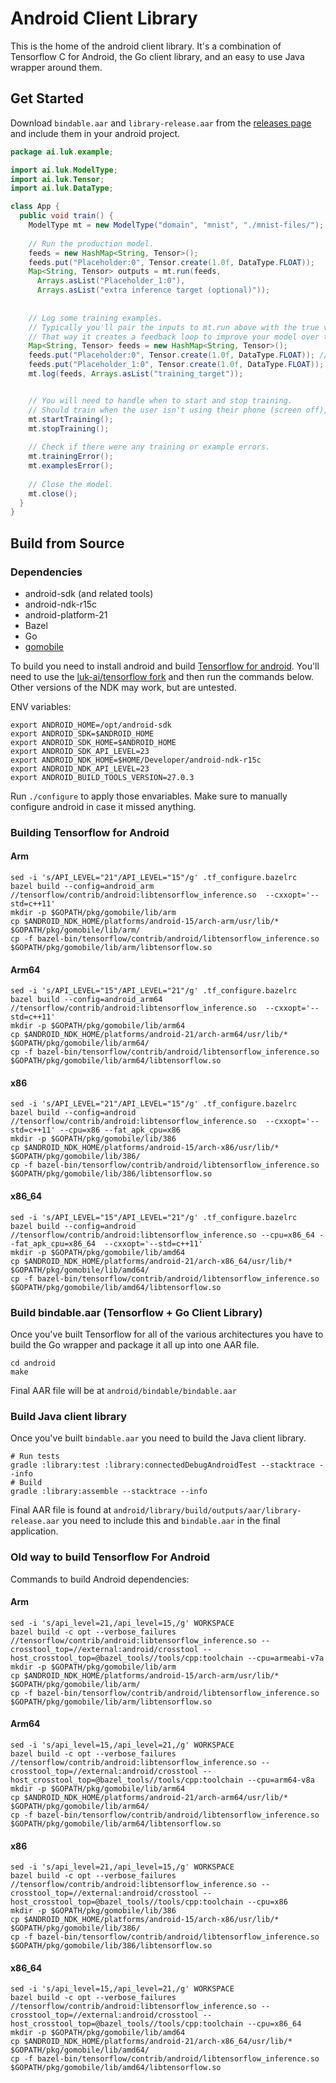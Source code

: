 # Android Client Library

This is the home of the android client library. It's a combination of Tensorflow C for Android, the Go client library, and an easy to use Java wrapper around them.

## Get Started

Download `bindable.aar` and `library-release.aar` from the [releases page](https://godoc.org/golang.org/x/mobile/cmd/gomobile) and include them in your android project.

```java
package ai.luk.example;

import ai.luk.ModelType;
import ai.luk.Tensor;
import ai.luk.DataType;

class App {
  public void train() {
    ModelType mt = new ModelType("domain", "mnist", "./mnist-files/");
    
    // Run the production model.
    feeds = new HashMap<String, Tensor>();
    feeds.put("Placeholder:0", Tensor.create(1.0f, DataType.FLOAT));
    Map<String, Tensor> outputs = mt.run(feeds, 
      Arrays.asList("Placeholder_1:0"), 
      Arrays.asList("extra inference target (optional)"));
    
    
    // Log some training examples.
    // Typically you'll pair the inputs to mt.run above with the true value and then log them. 
    // That way it creates a feedback loop to improve your model over time.
    Map<String, Tensor> feeds = new HashMap<String, Tensor>();
    feeds.put("Placeholder:0", Tensor.create(1.0f, DataType.FLOAT)); // Data type is optional
    feeds.put("Placeholder_1:0", Tensor.create(1.0f, DataType.FLOAT));
    mt.log(feeds, Arrays.asList("training_target"));


    // You will need to handle when to start and stop training. 
    // Should train when the user isn't using their phone (screen off), while charging and connected to WiFi.
    mt.startTraining();
    mt.stopTraining();
   
    // Check if there were any training or example errors.
    mt.trainingError();
    mt.examplesError();
    
    // Close the model.
    mt.close(); 
  }
}
```

## Build from Source

### Dependencies

* android-sdk (and related tools)
* android-ndk-r15c
* android-platform-21
* Bazel
* Go
* [gomobile](https://godoc.org/golang.org/x/mobile/cmd/gomobile)

To build you need to install android and build
[Tensorflow for android](https://github.com/tensorflow/tensorflow/tree/master/tensorflow/contrib/android).
You'll need to use the
[luk-ai/tensorflow fork](https://github.com/luk-ai/tensorflow)
and then run the commands below. Other versions of the NDK may work, but are
untested.

ENV variables:

```
export ANDROID_HOME=/opt/android-sdk
export ANDROID_SDK=$ANDROID_HOME
export ANDROID_SDK_HOME=$ANDROID_HOME
export ANDROID_SDK_API_LEVEL=23
export ANDROID_NDK_HOME=$HOME/Developer/android-ndk-r15c
export ANDROID_NDK_API_LEVEL=23
export ANDROID_BUILD_TOOLS_VERSION=27.0.3
```

Run `./configure` to apply those envariables. Make sure to manually configure android in case it missed anything.

### Building Tensorflow for Android

#### Arm

```
sed -i 's/API_LEVEL="21"/API_LEVEL="15"/g' .tf_configure.bazelrc
bazel build --config=android_arm //tensorflow/contrib/android:libtensorflow_inference.so  --cxxopt='--std=c++11'
mkdir -p $GOPATH/pkg/gomobile/lib/arm
cp $ANDROID_NDK_HOME/platforms/android-15/arch-arm/usr/lib/* $GOPATH/pkg/gomobile/lib/arm/
cp -f bazel-bin/tensorflow/contrib/android/libtensorflow_inference.so $GOPATH/pkg/gomobile/lib/arm/libtensorflow.so
```

#### Arm64

```
sed -i 's/API_LEVEL="15"/API_LEVEL="21"/g' .tf_configure.bazelrc
bazel build --config=android_arm64 //tensorflow/contrib/android:libtensorflow_inference.so  --cxxopt='--std=c++11'
mkdir -p $GOPATH/pkg/gomobile/lib/arm64
cp $ANDROID_NDK_HOME/platforms/android-21/arch-arm64/usr/lib/* $GOPATH/pkg/gomobile/lib/arm64/
cp -f bazel-bin/tensorflow/contrib/android/libtensorflow_inference.so $GOPATH/pkg/gomobile/lib/arm64/libtensorflow.so
```

#### x86

```
sed -i 's/API_LEVEL="21"/API_LEVEL="15"/g' .tf_configure.bazelrc
bazel build --config=android //tensorflow/contrib/android:libtensorflow_inference.so  --cxxopt='--std=c++11' --cpu=x86 --fat_apk_cpu=x86
mkdir -p $GOPATH/pkg/gomobile/lib/386
cp $ANDROID_NDK_HOME/platforms/android-15/arch-x86/usr/lib/* $GOPATH/pkg/gomobile/lib/386/
cp -f bazel-bin/tensorflow/contrib/android/libtensorflow_inference.so $GOPATH/pkg/gomobile/lib/386/libtensorflow.so
```

#### x86_64

```
sed -i 's/API_LEVEL="15"/API_LEVEL="21"/g' .tf_configure.bazelrc
bazel build --config=android //tensorflow/contrib/android:libtensorflow_inference.so --cpu=x86_64 --fat_apk_cpu=x86_64  --cxxopt='--std=c++11'
mkdir -p $GOPATH/pkg/gomobile/lib/amd64
cp $ANDROID_NDK_HOME/platforms/android-21/arch-x86_64/usr/lib/* $GOPATH/pkg/gomobile/lib/amd64/
cp -f bazel-bin/tensorflow/contrib/android/libtensorflow_inference.so $GOPATH/pkg/gomobile/lib/amd64/libtensorflow.so
```

### Build bindable.aar (Tensorflow + Go Client Library)

Once you've built Tensorflow for all of the various architectures you have to build the Go wrapper and package it all up into one AAR file.

```
cd android
make
```

Final AAR file will be at `android/bindable/bindable.aar`

### Build Java client library

Once you've built `bindable.aar` you need to build the Java client library.

```
# Run tests
gradle :library:test :library:connectedDebugAndroidTest --stacktrace --info
# Build
gradle :library:assemble --stacktrace --info
```

Final AAR file is found at `android/library/build/outputs/aar/library-release.aar` you need to include this and `bindable.aar` in the final application. 


### Old way to build Tensorflow For Android

Commands to build Android dependencies:

#### Arm
```
sed -i 's/api_level=21,/api_level=15,/g' WORKSPACE
bazel build -c opt --verbose_failures //tensorflow/contrib/android:libtensorflow_inference.so --crosstool_top=//external:android/crosstool --host_crosstool_top=@bazel_tools//tools/cpp:toolchain --cpu=armeabi-v7a
mkdir -p $GOPATH/pkg/gomobile/lib/arm
cp $ANDROID_NDK_HOME/platforms/android-15/arch-arm/usr/lib/* $GOPATH/pkg/gomobile/lib/arm/
cp -f bazel-bin/tensorflow/contrib/android/libtensorflow_inference.so $GOPATH/pkg/gomobile/lib/arm/libtensorflow.so
```

#### Arm64
```
sed -i 's/api_level=15,/api_level=21,/g' WORKSPACE
bazel build -c opt --verbose_failures //tensorflow/contrib/android:libtensorflow_inference.so --crosstool_top=//external:android/crosstool --host_crosstool_top=@bazel_tools//tools/cpp:toolchain --cpu=arm64-v8a
mkdir -p $GOPATH/pkg/gomobile/lib/arm64
cp $ANDROID_NDK_HOME/platforms/android-21/arch-arm64/usr/lib/* $GOPATH/pkg/gomobile/lib/arm64/
cp -f bazel-bin/tensorflow/contrib/android/libtensorflow_inference.so $GOPATH/pkg/gomobile/lib/arm64/libtensorflow.so
```

#### x86
```
sed -i 's/api_level=21,/api_level=15,/g' WORKSPACE
bazel build -c opt --verbose_failures //tensorflow/contrib/android:libtensorflow_inference.so --crosstool_top=//external:android/crosstool --host_crosstool_top=@bazel_tools//tools/cpp:toolchain --cpu=x86
mkdir -p $GOPATH/pkg/gomobile/lib/386
cp $ANDROID_NDK_HOME/platforms/android-15/arch-x86/usr/lib/* $GOPATH/pkg/gomobile/lib/386/
cp -f bazel-bin/tensorflow/contrib/android/libtensorflow_inference.so $GOPATH/pkg/gomobile/lib/386/libtensorflow.so
```

#### x86_64
```
sed -i 's/api_level=15,/api_level=21,/g' WORKSPACE
bazel build -c opt --verbose_failures //tensorflow/contrib/android:libtensorflow_inference.so --crosstool_top=//external:android/crosstool --host_crosstool_top=@bazel_tools//tools/cpp:toolchain --cpu=x86_64
mkdir -p $GOPATH/pkg/gomobile/lib/amd64
cp $ANDROID_NDK_HOME/platforms/android-21/arch-x86_64/usr/lib/* $GOPATH/pkg/gomobile/lib/amd64/
cp -f bazel-bin/tensorflow/contrib/android/libtensorflow_inference.so $GOPATH/pkg/gomobile/lib/amd64/libtensorflow.so
```
